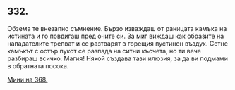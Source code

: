 ## 332.

Обзема те внезапно съмнение. Бързо изваждаш от раницата камъка
на истината и го повдигаш пред очите си. За миг виждаш как образите
на нападателите трепват и се разтварят в горещия пустинен въздух.
Сетне камъкът с остър пукот се разпада на ситни късчета, но ти вече
разбираш всичко. Магия! Някой създава тази илюзия, за да ви
подмами в обратната посока.

[Мини на 368.](./368)
